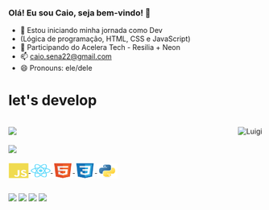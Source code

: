 ### Olá! Eu sou Caio, seja bem-vindo! 👋

- 🌱 Estou iniciando minha jornada como Dev
- (Lógica de programação, HTML, CSS e JavaScript)
- 🚀 Participando do Acelera Tech - Resilia + Neon
- 📫 caio.sena22@gmail.com
- 😄 Pronouns: ele/dele
##
<h1>let's develop</h1>
<br>
<div>
  <a href="https://app.rocketseat.com.br/me/caio-sena-souto-08423">
  <img height="180em" src="https://github-readme-stats.vercel.app/api?username=CaioSenaSouto&show_icons=true&theme=dark&include_all_commits=true&count_private=true"/>
  <img height="170em" align="right" alt="Luigi" src="https://c.tenor.com/7Rpo-wQrnssAAAAC/stare-glare.gif">
  <! -- <img height="160em" align="right" alt="We can code this" src="https://media.giphy.com/media/fwbZnTftCXVocKzfxR/giphy.gif"-->
    <br></br>
  <img height="180em" src="https://github-readme-stats.vercel.app/api/top-langs/?username=CaioSenaSouto&layout=compact&langs_count=7&theme=dark"/>
</div>
  <div style="display: inline_block"><br>
  <img align="center" alt="Caio-Js" height="30" width="40" src="https://raw.githubusercontent.com/devicons/devicon/master/icons/javascript/javascript-plain.svg">
  <img align="center" alt="Caio-React" height="30" width="40" src="https://raw.githubusercontent.com/devicons/devicon/master/icons/react/react-original.svg">
  <img align="center" alt="Caio-HTML" height="30" width="40" src="https://raw.githubusercontent.com/devicons/devicon/master/icons/html5/html5-original.svg">
  <img align="center" alt="Caio-CSS" height="30" width="40" src="https://raw.githubusercontent.com/devicons/devicon/master/icons/css3/css3-original.svg">
  <img align="center" alt="Caio-Python" height="30" width="40" src="https://raw.githubusercontent.com/devicons/devicon/master/icons/python/python-original.svg">
</div>

##
 
<div> 
  <a href="https://instagram.com/caiosenasouto" target="_blank"><img src="https://img.shields.io/badge/-Instagram-%23E4405F?style=for-the-badge&logo=instagram&logoColor=white" target="_blank"></a>
 <a href="https://discord.gg/8axadb8h" target="_blank"><img src="https://img.shields.io/badge/Discord-7289DA?style=for-the-badge&logo=discord&logoColor=white" target="_blank"></a> 
  <a href = "mailto:caio.sena22@gmail.com"><img src="https://img.shields.io/badge/-Gmail-%23333?style=for-the-badge&logo=gmail&logoColor=white" target="_blank"></a>
  <a href="https://www.linkedin.com/in/caio-sena-souto-19472326/" target="_blank"><img src="https://img.shields.io/badge/-LinkedIn-%230077B5?style=for-the-badge&logo=linkedin&logoColor=white" target="_blank"></a> 
 </div>
